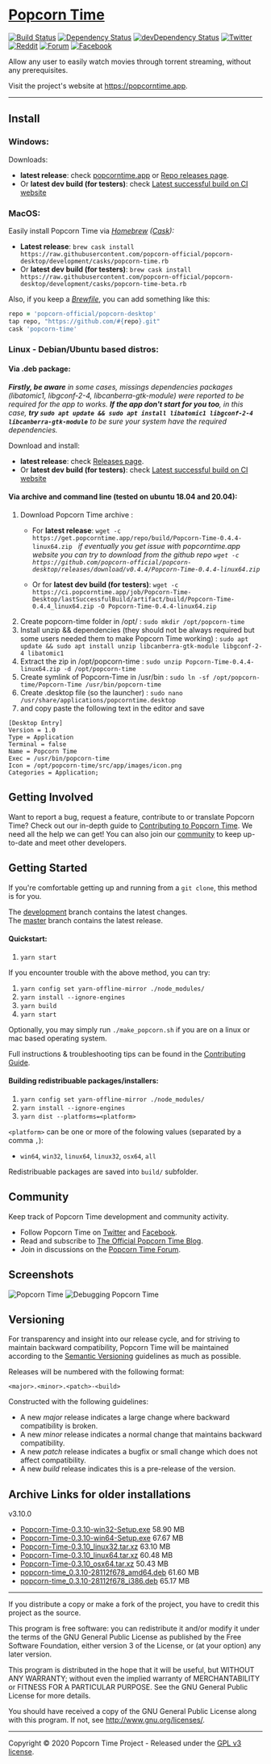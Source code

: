 # [Popcorn Time](https://github.com/popcorn-official/popcorn-desktop)

[![Build Status](https://ci.popcorntime.app/job/Popcorn-Time-Desktop/badge/icon)](https://ci.popcorntime.app/job/Popcorn-Time-Desktop/) [![Dependency Status](https://david-dm.org/popcorn-official/popcorn-desktop.svg)](https://david-dm.org/popcorn-official/popcorn-desktop) [![devDependency Status](https://david-dm.org/popcorn-official/popcorn-desktop/dev-status.svg)](https://david-dm.org/popcorn-official/popcorn-desktop#info=devDependencies)
[![Twitter](https://img.shields.io/badge/twitter-@Popcorn%20Time-3299EC.svg?style=flat)](https://twitter.com/popcorntimetv) [![Reddit](https://img.shields.io/badge/discussion-reddit-red.svg?style=flat)](https://reddit.com/r/popcorntime) [![Forum](https://img.shields.io/badge/Forum-Discourse-blue.svg?style=flat)](https://discuss.popcorntime.app) [![Facebook](https://img.shields.io/badge/facebook-Popcorn%20Time-354F88.svg?style=flat)](https://www.facebook.com/PopcornTimedotsh) 


Allow any user to easily watch movies through torrent streaming, without any prerequisites.

Visit the project's website at https://popcorntime.app.

***

## Install

### Windows:
Downloads:
* **latest release**: check [popcorntime.app](https://popcorntime.app/#get-app) or [Repo releases page](https://github.com/popcorn-official/popcorn-desktop/releases).
* Or **latest dev build (for testers)**: check [Latest successful build on CI website](https://ci.popcorntime.app/job/Popcorn-Time-Desktop/lastSuccessfulBuild/)


### MacOS:

Easily install Popcorn Time via _[Homebrew](https://brew.sh) ([Cask](https://github.com/Homebrew/homebrew-cask#homebrew-cask)):_

* **Latest release**:
`brew cask install https://raw.githubusercontent.com/popcorn-official/popcorn-desktop/development/casks/popcorn-time.rb`
* Or **latest dev build (for testers)**:
`brew cask install https://raw.githubusercontent.com/popcorn-official/popcorn-desktop/development/casks/popcorn-time-beta.rb`

Also, if you keep a [_Brewfile_](https://github.com/Homebrew/homebrew-bundle#usage), you can add something like this:
~~~ rb
repo = 'popcorn-official/popcorn-desktop'
tap repo, "https://github.com/#{repo}.git"
cask 'popcorn-time'
~~~

### Linux - Debian/Ubuntu based distros:
#### Via .deb package:
_**Firstly, be aware** in some cases, missings dependencies packages (libatomic1, libgconf-2-4, libcanberra-gtk-module) were reported to be required for the app to works.
 **If the app don't start for you too**, in this case, **try `sudo apt update && sudo apt install libatomic1 libgconf-2-4 libcanberra-gtk-module`** to be sure your system have the required dependencies._

 Download and install:
  * **latest release**: check [Releases page](https://github.com/popcorn-official/popcorn-desktop/releases).
  * Or **latest dev build (for testers)**: check [Latest successful build on CI website](https://ci.popcorntime.app/job/Popcorn-Time-Desktop/lastSuccessfulBuild/)

 #### Via archive and command line (tested on ubuntu 18.04 and 20.04):
1. Download Popcorn Time archive :
    * For **latest release**:
    `wget -c https://get.popcorntime.app/repo/build/Popcorn-Time-0.4.4-linux64.zip`
    &nbsp;
    _if eventually you get issue with popcorntime.app website you can try to download from the github repo
    `wget -c https://github.com/popcorn-official/popcorn-desktop/releases/download/v0.4.4/Popcorn-Time-0.4.4-linux64.zip`_

    * Or for **latest dev build (for testers)**:
    `wget -c https://ci.popcorntime.app/job/Popcorn-Time-Desktop/lastSuccessfulBuild/artifact/build/Popcorn-Time-0.4.4_linux64.zip -O Popcorn-Time-0.4.4-linux64.zip`
2. Create popcorn-time folder in /opt/ :
`sudo mkdir /opt/popcorn-time`
3. Install unzip && dependencies (they should not be always required but some users needed them to make Popcorn Time working) :
`sudo apt update && sudo apt install unzip libcanberra-gtk-module libgconf-2-4 libatomic1`
4. Extract the zip in /opt/popcorn-time :
`sudo unzip Popcorn-Time-0.4.4-linux64.zip -d /opt/popcorn-time`
5. Create symlink of Popcorn-Time in /usr/bin :
`sudo ln -sf /opt/popcorn-time/Popcorn-Time /usr/bin/popcorn-time`
6. Create .desktop file (so the launcher) :
`sudo nano /usr/share/applications/popcorntime.desktop`
7. and copy paste the following text in the editor and save

```desktop
[Desktop Entry]
Version = 1.0
Type = Application
Terminal = false
Name = Popcorn Time
Exec = /usr/bin/popcorn-time
Icon = /opt/popcorn-time/src/app/images/icon.png
Categories = Application;
```


## Getting Involved

Want to report a bug, request a feature, contribute to or translate Popcorn Time? 
Check out our in-depth guide to [Contributing to Popcorn Time](CONTRIBUTING.md#contributing-to-popcorn-time). We need all the help we can get! 
You can also join our [community](README.md#community) to keep up-to-date and meet other developers.

## Getting Started

If you're comfortable getting up and running from a `git clone`, this method is for you.

The [development](https://github.com/popcorn-official/popcorn-desktop/tree/development) branch contains the latest changes.  
The [master](https://github.com/popcorn-official/popcorn-desktop/tree/master) branch contains the latest release.

#### Quickstart:

1. `yarn start`

If you encounter trouble with the above method, you can try:

1. `yarn config set yarn-offline-mirror ./node_modules/`
2. `yarn install --ignore-engines`
3. `yarn build`
5. `yarn start`

Optionally, you may simply run `./make_popcorn.sh` if you are on a linux or mac based operating system.

Full instructions & troubleshooting tips can be found in the [Contributing Guide](CONTRIBUTING.md#contributing-to-popcorn-time).


#### Building redistribuable packages/installers:

1. `yarn config set yarn-offline-mirror ./node_modules/`
2. `yarn install --ignore-engines`
2. `yarn dist --platforms=<platform>`

`<platform>` can be one or more of the folowing values (separated by a comma `,`):
* `win64`, `win32`, `linux64`, `linux32`, `osx64`, `all`


Redistribuable packages are saved into `build/` subfolder.


<a name="community"></a>
## Community

Keep track of Popcorn Time development and community activity.

* Follow Popcorn Time on [Twitter](https://twitter.com/popcorntimetv) and [Facebook](https://www.facebook.com/PopcornTimeDotSh).
* Read and subscribe to [The Official Popcorn Time Blog](http://blog.popcorntime.app/).
* Join in discussions on the [Popcorn Time Forum](https://discuss.popcorntime.app/).

## Screenshots
![Popcorn Time](https://cloud.githubusercontent.com/assets/8317250/10714437/b1e1dc8c-7b32-11e5-9c25-d9fbd5b2f3bd.png)
![Debugging Popcorn Time](https://cloud.githubusercontent.com/assets/8317250/10714430/add70234-7b32-11e5-9be7-1de539d865ba.png)


## Versioning

For transparency and insight into our release cycle, and for striving to maintain backward compatibility, Popcorn Time will be maintained according to the [Semantic Versioning](http://semver.org/) guidelines as much as possible.

Releases will be numbered with the following format:

`<major>.<minor>.<patch>-<build>`

Constructed with the following guidelines:

* A new *major* release indicates a large change where backward compatibility is broken.
* A new *minor* release indicates a normal change that maintains backward compatibility.
* A new *patch* release indicates a bugfix or small change which does not affect compatibility.
* A new *build* release indicates this is a pre-release of the version.



## Archive Links for older installations
v3.10.0
* [Popcorn-Time-0.3.10-win32-Setup.exe](https://ci.popcorntime.app/job/Popcorn-Time-Desktop/200/artifact/build/Popcorn-Time-0.3.10-win32-Setup.exe)  58.90 MB
* [Popcorn-Time-0.3.10-win64-Setup.exe](https://ci.popcorntime.app/job/Popcorn-Time-Desktop/200/artifact/build/Popcorn-Time-0.3.10-win64-Setup.exe)  67.67 MB
* [Popcorn-Time-0.3.10_linux32.tar.xz](https://ci.popcorntime.app/job/Popcorn-Time-Desktop/200/artifact/build/Popcorn-Time-0.3.10_linux32.tar.xz)  63.10 MB
* [Popcorn-Time-0.3.10_linux64.tar.xz](https://ci.popcorntime.app/job/Popcorn-Time-Desktop/200/artifact/build/Popcorn-Time-0.3.10_linux64.tar.xz)  60.48 MB
* [Popcorn-Time-0.3.10_osx64.tar.xz](https://ci.popcorntime.app/job/Popcorn-Time-Desktop/200/artifact/build/Popcorn-Time-0.3.10_osx64.tar.xz)  50.43 MB
* [popcorn-time_0.3.10-28112f678_amd64.deb](https://ci.popcorntime.app/job/Popcorn-Time-Desktop/200/artifact/build/popcorn-time_0.3.10-28112f678_amd64.deb)  61.60 MB
* [popcorn-time_0.3.10-28112f678_i386.deb](https://ci.popcorntime.app/job/Popcorn-Time-Desktop/200/artifact/build/popcorn-time_0.3.10-28112f678_i386.deb)  65.17 MB



***

If you distribute a copy or make a fork of the project, you have to credit this project as the source.

This program is free software: you can redistribute it and/or modify it under the terms of the GNU General Public License as published by the Free Software Foundation, either version 3 of the License, or (at your option) any later version.

This program is distributed in the hope that it will be useful, but WITHOUT ANY WARRANTY; without even the implied warranty of MERCHANTABILITY or FITNESS FOR A PARTICULAR PURPOSE.  See the GNU General Public License for more details.

You should have received a copy of the GNU General Public License along with this program.  If not, see http://www.gnu.org/licenses/.

***

Copyright © 2020 Popcorn Time Project - Released under the [GPL v3 license](LICENSE.txt).